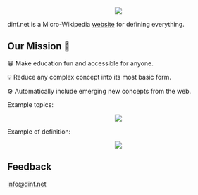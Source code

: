 <div align="center">
  <img src="https://dinf.net/static/logo.c9285940.svg">
</div>

dinf.net is a Micro-Wikipedia [website](https://dinf.net) for defining everything.

 
## Our Mission 🚀


😀  Make education fun and accessible for anyone.


💡   Reduce any complex concept into its most basic form.


⚙️  Automatically include emerging new concepts from the web.
  
  
Example topics:

<div align="center">
  <img src="https://dinf.net/static/dinf_topics.png">
</div>
  
    
Example of definition:

<div align="center">
  <img src="https://dinf.net/static/standard_deviation.png">
</div>

## Feedback
info@dinf.net
